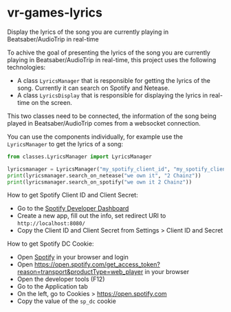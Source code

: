 # vr-games-lyrics
Display the lyrics of the song you are currently playing in Beatsaber/AudioTrip in real-time

To achive the goal of presenting the lyrics of the song you are currently playing in Beatsaber/AudioTrip in real-time, this project uses the following technologies:
- A class `LyricsManager` that is responsible for getting the lyrics of the song. Currently it can search on Spotify and Netease.
- A class `LyricsDisplay` that is responsible for displaying the lyrics in real-time on the screen.

This two classes need to be connected, the information of the song being played in Beatsaber/AudioTrip comes from a websocket connection.

You can use the components individually, for example use the `LyricsManager` to get the lyrics of a song:
```python
from classes.LyricsManager import LyricsManager

lyricsmanager = LyricsManager("my_spotify_client_id", "my_spotify_client_secret", "my_spotify_dc_cookie")
print(lyricsmanager.search_on_netease("we own it", "2 Chainz"))
print(lyricsmanager.search_on_spotify("we own it 2 Chainz"))
```

How to get Spotify Client ID and Client Secret:
- Go to the [Spotify Developer Dashboard](https://developer.spotify.com/dashboard/)
- Create a new app, fill out the info, set redirect URI to `http://localhost:8080/`
- Copy the Client ID and Client Secret from Settings > Client ID and Secret

How to get Spotify DC Cookie:
- Open [Spotify](https://www.spotify.com/) in your browser and login
- Open https://open.spotify.com/get_access_token?reason=transport&productType=web_player in your browser
- Open the developer tools (F12)
- Go to the Application tab
- On the left, go to Cookies > https://open.spotify.com
- Copy the value of the `sp_dc` cookie